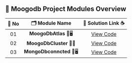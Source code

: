 ## 🧩 Moogodb Project Modules Overview

| 🔢 **No** | 🗂️ **Module Name**                | 🔗 **Solution Link** ☕ |
|:--------:|:----------------------------------:|:----------------------:|
| 01       | **MoogoDbAtlas** 🎨🖥️                  | [View Code](https://github.com/Sangram03/Hackthons-Ideas-used/blob/main/DataBase/MoogoDb/CreateNewMoogoDbAtlas.md) |
| 02       | **MoogoDbCluster** 🧠🔧                    | [View Code](https://github.com/Sangram03/Hackthons-Ideas-used/blob/main/DataBase/MoogoDb/CreateNewMoogoDbCluster.md) |
| 03       | **MongoDbconncted** 🎨🖥️                  | [View Code](https://github.com/Sangram03/Hackthons-Ideas-used/blob/main/DataBase/MoogoDb/MongoDbconncted.md) |
